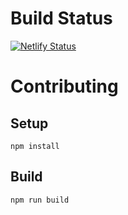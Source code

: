 # Build Status
[![Netlify Status](https://api.netlify.com/api/v1/badges/82d920af-4ce1-46d5-b75b-0368cf3c01bf/deploy-status)](https://app.netlify.com/sites/website-40342a/deploys)
# Contributing
## Setup
`npm install`
## Build
`npm run build`
